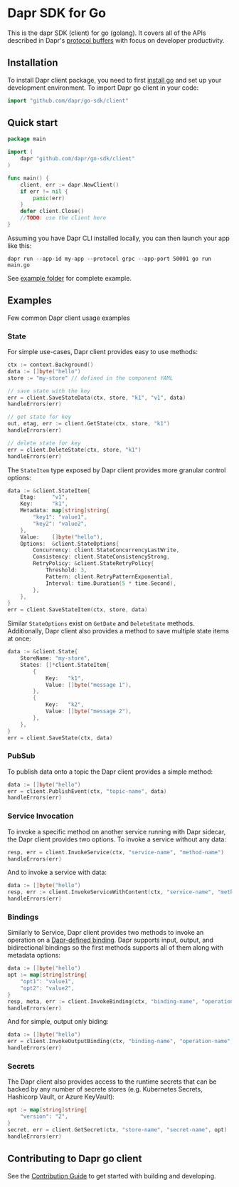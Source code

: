 # Dapr SDK for Go

This is the dapr SDK (client) for go (golang). It covers all of the APIs described in Dapr's [protocol buffers](https://raw.githubusercontent.com/dapr/dapr/master/dapr/proto/) with focus on developer productivity. 

## Installation

To install Dapr client package, you need to first [install go](https://golang.org/doc/install) and set up your development environment. To import Dapr go client in your code:

```go
import "github.com/dapr/go-sdk/client"
```

## Quick start

```go
package main

import (
    dapr "github.com/dapr/go-sdk/client"
)

func main() {
    client, err := dapr.NewClient()
    if err != nil {
        panic(err)
    }
    defer client.Close()
    //TODO: use the client here 
}
```

Assuming you have Dapr CLI installed locally, you can then launch your app like this:

```shell
dapr run --app-id my-app --protocol grpc --app-port 50001 go run main.go
```

See [example folder](./example) for complete example. 


## Examples

Few common Dapr client usage examples 

### State 

For simple use-cases, Dapr client provides easy to use methods: 

```go
ctx := context.Background()
data := []byte("hello")
store := "my-store" // defined in the component YAML 

// save state with the key
err = client.SaveStateData(ctx, store, "k1", "v1", data)
handleErrors(err)

// get state for key
out, etag, err := client.GetState(ctx, store, "k1")
handleErrors(err)

// delete state for key
err = client.DeleteState(ctx, store, "k1")
handleErrors(err)
```

The `StateItem` type exposed by Dapr client provides more granular control options:

```go     
data := &client.StateItem{
    Etag:     "v1",
    Key:      "k1",
    Metadata: map[string]string{
        "key1": "value1",
        "key2": "value2",
    },
    Value:    []byte("hello"),
    Options:  &client.StateOptions{
        Concurrency: client.StateConcurrencyLastWrite,
        Consistency: client.StateConsistencyStrong,
        RetryPolicy: &client.StateRetryPolicy{
            Threshold: 3,
            Pattern: client.RetryPatternExponential,
            Interval: time.Duration(5 * time.Second),
        },
    },
}
err = client.SaveStateItem(ctx, store, data)
```

Similar `StateOptions` exist on `GetDate` and `DeleteState` methods. Additionally, Dapr client also provides a method to save multiple state items at once:

```go 
data := &client.State{
    StoreName: "my-store",
    States: []*client.StateItem{
        {
            Key:   "k1",
            Value: []byte("message 1"),
        },
        {
            Key:   "k2",
            Value: []byte("message 2"),
        },
    },
}
err = client.SaveState(ctx, data)
```

### PubSub 

To publish data onto a topic the Dapr client provides a simple method:

```go
data := []byte("hello")
err = client.PublishEvent(ctx, "topic-name", data)
handleErrors(err)
```

### Service Invocation 

To invoke a specific method on another service running with Dapr sidecar, the Dapr client provides two options. To invoke a service without any data:

```go 
resp, err = client.InvokeService(ctx, "service-name", "method-name") 
handleErrors(err)
``` 

And to invoke a service with data: 

```go 
data := []byte("hello")
resp, err := client.InvokeServiceWithContent(ctx, "service-name", "method-name", "text/plain", data)
handleErrors(err)
```

### Bindings

Similarly to Service, Dapr client provides two methods to invoke an operation on a [Dapr-defined binding](https://github.com/dapr/docs/tree/master/concepts/bindings). Dapr supports input, output, and bidirectional bindings so the first methods supports all of them along with metadata options: 

```go
data := []byte("hello")
opt := map[string]string{
    "opt1": "value1",
    "opt2": "value2",
}
resp, meta, err := client.InvokeBinding(ctx, "binding-name", "operation-name", data, opt)
handleErrors(err)
```

And for simple, output only biding:

```go
data := []byte("hello")
err = client.InvokeOutputBinding(ctx, "binding-name", "operation-name", data)
handleErrors(err)
```

### Secrets

The Dapr client also provides access to the runtime secrets that can be backed by any number of secrete stores (e.g. Kubernetes Secrets, Hashicorp Vault, or Azure KeyVault):

```go
opt := map[string]string{
    "version": "2",
}
secret, err = client.GetSecret(ctx, "store-name", "secret-name", opt)
handleErrors(err)
```

## Contributing to Dapr go client 

See the [Contribution Guide](./CONTRIBUTING.md) to get started with building and developing.
